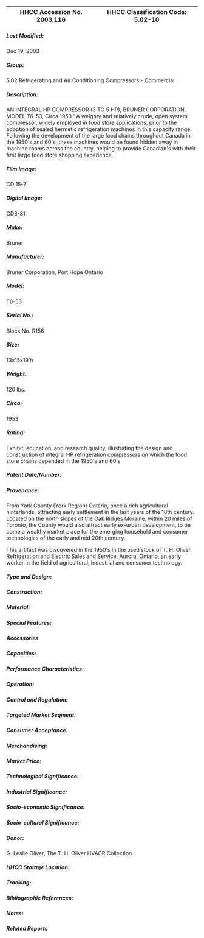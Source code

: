 | **HHCC Accession No. 2003.116** |**HHCC Classification Code:  5.02-10**|
| ----------- | ----------- |

##### Last Modified:
Dec 19, 2003

##### Group:
5.02 Refrigerating and Air Conditioning Compressors - Commercial

##### Description:
AN INTEGRAL HP COMPRESSOR (3 TO 5 HP), BRUNER CORPORATION, MODEL T6-53, Circa 1953  ' A weighty and relatively crude, open system compressor, widely employed in food store applications, prior to the adoption of sealed hermetic refrigeration machines in this capacity range. Following the development of the large food chains throughout Canada in the 1950's and 60's, these machines would be found hidden away in machine rooms across the country, helping to provide Canadian's with their first large food store shopping experience.

##### Film Image:
CD 15-7

##### Digital Image:
CD8-81

##### Make:
Bruner

##### Manufacturer:
Bruner Corporation, Port Hope Ontario

##### Model:
T6-53

##### Serial No.:
Block No. R156

##### Size:
13x15x19'h

##### Weight:
120 lbs.

##### Circa:
1953

##### Rating:
Exhibit, education, and research quality, illustrating the design and construction of integral HP refrigeration compressors on which the food store chains depended in the 1950's and 60's

##### Patent Date/Number:


##### Provenance:
From York County (York Region) Ontario, once a rich agricultural hinterlands, attracting early settlement in the last years of the 18th century. Located on the north slopes of the Oak Ridges Moraine, within 20 miles of Toronto, the County would also attract early ex-urban development, to be come a wealthy market place for the emerging household and consumer technologies of the early and mid 20th century. 

This artifact was discovered in the 1950's in the used stock of T. H. Oliver, Refrigeration and Electric Sales and Service, Aurora, Ontario, an early worker in the field of agricultural, industrial and consumer technology.

##### Type and Design:


##### Construction:


##### Material:


##### Special Features:


##### Accessories


##### Capacities:


##### Performance Characteristics:


##### Operation:


##### Control and Regulation:


##### Targeted Market Segment:


##### Consumer Acceptance:


##### Merchandising:


##### Market Price:


##### Technological Significance:


##### Industrial Significance:


##### Socio-economic Significance:


##### Socio-cultural Significance:


##### Donor:
G. Leslie Oliver, The T. H. Oliver HVACR Collection

##### HHCC Storage Location:


##### Tracking:


##### Bibliographic References:


##### Notes:


##### Related Reports

